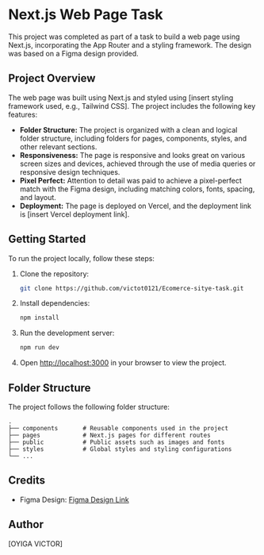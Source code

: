 # Next.js Web Page Task

This project was completed as part of a task to build a web page using Next.js, incorporating the App Router and a styling framework. The design was based on a Figma design provided.

## Project Overview

The web page was built using Next.js and styled using [insert styling framework used, e.g., Tailwind CSS]. The project includes the following key features:

- **Folder Structure:** The project is organized with a clean and logical folder structure, including folders for pages, components, styles, and other relevant sections.
- **Responsiveness:** The page is responsive and looks great on various screen sizes and devices, achieved through the use of media queries or responsive design techniques.
- **Pixel Perfect:** Attention to detail was paid to achieve a pixel-perfect match with the Figma design, including matching colors, fonts, spacing, and layout.
- **Deployment:** The page is deployed on Vercel, and the deployment link is [insert Vercel deployment link].

## Getting Started

To run the project locally, follow these steps:

1. Clone the repository:
   ```bash
   git clone https://github.com/victot0121/Ecomerce-sitye-task.git
   ```
2. Install dependencies:
   ```bash
   npm install
   ```
3. Run the development server:
   ```bash
   npm run dev
   ```
4. Open [http://localhost:3000](http://localhost:3000) in your browser to view the project.

## Folder Structure

The project follows the following folder structure:

```
.
├── components       # Reusable components used in the project
├── pages            # Next.js pages for different routes
├── public           # Public assets such as images and fonts
├── styles           # Global styles and styling configurations
└── ...
```

## Credits

- Figma Design: [Figma Design Link](https://www.figma.com/file/ncdBNWKrbpSqMTRRc7Czl2/Task-Design?type=design&node-id=0%3A1&mode=design&t=zyruhR5piCxgtPnQ-1)

## Author

[OYIGA VICTOR]
